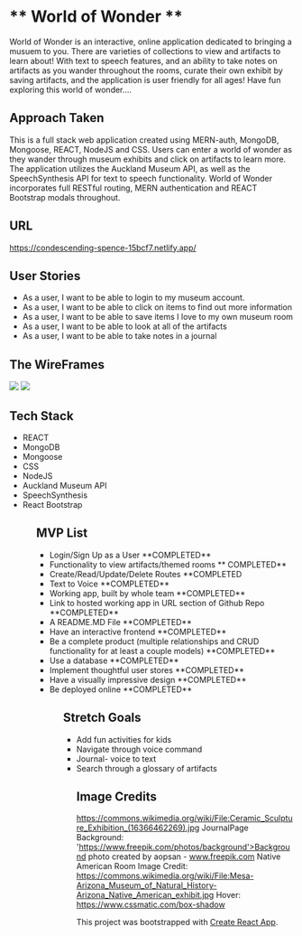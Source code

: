 # ** World of Wonder **
<p>World of Wonder is an interactive, online application dedicated to bringing a musuem to you. There are varieties of collections to view and artifacts to learn about! With text to speech features, and an ability to take notes on artifacts as you wander throughout the rooms, curate their own exhibit by saving artifacts, and the application is user friendly for all ages! Have fun exploring this world of wonder....</p>

## Approach Taken
<p> This is a full stack web application created using MERN-auth, MongoDB, Mongoose, REACT, NodeJS and CSS. Users can enter a world of wonder as they wander through museum exhibits and click on artifacts to learn more. The application utilizes the Auckland Museum API, as well as the SpeechSynthesis API for text to speech functionality. World of Wonder incorporates full RESTful routing, MERN authentication and REACT Bootstrap modals throughout. </p>

## URL
https://condescending-spence-15bcf7.netlify.app/

## User Stories
<ul>
  <li>As a user, I want to be able to login to my museum account.</li>
  <li>As a user, I want to be able to click on items to find out more information</li>
  <li>As a user, I want to be able to save items I love to my own museum room</li>
  <li>As a user, I want to be able to look at all of the artifacts</li>
  <li>As a user, I want to be able to take notes in a journal</li>
</ul>

## The WireFrames
<img src='p3-wireframe.png' />
<img src='IMG_7802.png'/>

## Tech Stack
<ul>
  <li>REACT</li>
  <li>MongoDB</li>
  <li>Mongoose</li>
  <li>CSS</li>
  <li>NodeJS</li>
  <li>Auckland Museum API</li>
  <li>SpeechSynthesis</li>
  <li>React Bootstrap</li>
<ul>

## MVP List
<ul>
  <li>Login/Sign Up as a User **COMPLETED**</li>
  <li>Functionality to view artifacts/themed rooms ** COMPLETED**</li>
  <li>Create/Read/Update/Delete Routes **COMPLETED</li>
  <li>Text to Voice **COMPLETED** </li>
  <li>Working app, built by whole team **COMPLETED**</li>
  <li>Link to hosted working app in URL section of Github Repo **COMPLETED** </li>
  <li>A README.MD File **COMPLETED**</li>
  <li>Have an interactive frontend **COMPLETED**</li>
  <li>Be a complete product (multiple relationships and CRUD functionality for at least a couple models) **COMPLETED** </li>
  <li>Use a database **COMPLETED** </li>
  <li>Implement thoughtful user stores **COMPLETED** </li>
  <li>Have a visually impressive design **COMPLETED**</li>
  <li>Be deployed online **COMPLETED** </li>
<ul>

## Stretch Goals
<ul>
  <li>Add fun activities for kids</li>
  <li>Navigate through voice command</li>
  <li>Journal- voice to text</li>
  <li>Search through a glossary of artifacts</li>

## 





## Image Credits
https://commons.wikimedia.org/wiki/File:Ceramic_Sculpture_Exhibition_(16366462269).jpg
JournalPage Background: 'https://www.freepik.com/photos/background'>Background photo created by aopsan - www.freepik.com
Native American Room Image Credit: https://commons.wikimedia.org/wiki/File:Mesa-Arizona_Museum_of_Natural_History-Arizona_Native_American_exhibit.jpg
Hover: https://www.cssmatic.com/box-shadow

This project was bootstrapped with [Create React App](https://github.com/facebook/create-react-app).


